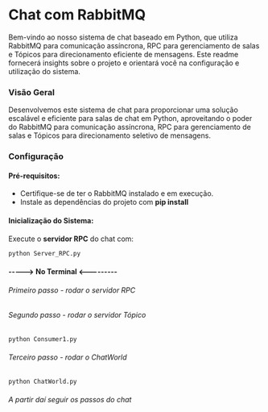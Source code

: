 # Chat com RabbitMQ


Bem-vindo ao nosso sistema de chat baseado em Python, que utiliza RabbitMQ para comunicação assíncrona, RPC para gerenciamento de salas e Tópicos para direcionamento eficiente de mensagens. Este readme fornecerá insights sobre o projeto e orientará você na configuração e utilização do sistema.

### Visão Geral

Desenvolvemos este sistema de chat para proporcionar uma solução escalável e eficiente para salas de chat em Python, aproveitando o poder do RabbitMQ para comunicação assíncrona, RPC para gerenciamento de salas e Tópicos para direcionamento seletivo de mensagens.

### Configuração

#### Pré-requisitos:

* Certifique-se de ter o RabbitMQ instalado e em execução.
* Instale as dependências do projeto com **pip install**

#### Inicialização do Sistema:

Execute o **servidor RPC** do chat com:
~~~python 
python Server_RPC.py
~~~

#### -----> No Terminal <---------

###### Primeiro passo - rodar o servidor RPC



###### Segundo passo - rodar o servidor Tópico

~~~python 
python Consumer1.py
~~~


###### Terceiro passo - rodar o ChatWorld

~~~python 
python ChatWorld.py
~~~


###### A partir daí seguir os passos do chat


